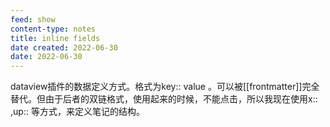 ```yaml
---
feed: show
content-type: notes
title: inline fields
date created: 2022-06-30
date: 2022-06-30
---
```


dataview插件的数据定义方式。格式为key:: value 。可以被[[frontmatter]]完全替代。但由于后者的双链格式，使用起来的时候，不能点击，所以我现在使用x:: ,up:: 等方式，来定义笔记的结构。
